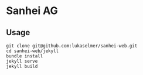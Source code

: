 # Sanhei AG

## Usage

```
git clone git@github.com:lukaselmer/sanhei-web.git
cd sanhei-web/jekyll
bundle install
jekyll serve
jekyll build
```
